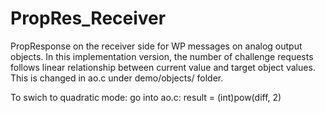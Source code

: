 # PropRes_Receiver
PropResponse on the receiver side for WP messages on analog output objects.
In this implementation version, the number of challenge requests follows linear relationship between current value and target object values. This is changed in ao.c under demo/objects/ folder.

To swich to quadratic mode: go into ao.c: result = (int)pow(diff, 2)
